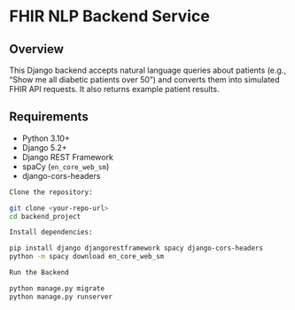 # FHIR NLP Backend Service

## Overview

This Django backend accepts natural language queries about patients (e.g., “Show me all diabetic patients over 50”) and converts them into simulated FHIR API requests. It also returns example patient results.

## Requirements

- Python 3.10+
- Django 5.2+
- Django REST Framework
- spaCy (`en_core_web_sm`)
- django-cors-headers

```bash
Clone the repository:

git clone <your-repo-url>
cd backend_project

Install dependencies:

pip install django djangorestframework spacy django-cors-headers
python -m spacy download en_core_web_sm

Run the Backend

python manage.py migrate
python manage.py runserver
